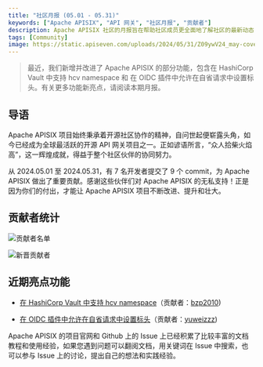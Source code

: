 ```yaml
---
title: "社区月报 (05.01 - 05.31)"
keywords: ["Apache APISIX", "API 网关", "社区月报", "贡献者"]
description: Apache APISIX 社区的月报旨在帮助社区成员更全面地了解社区的最新动态，方便大家参与到 Apache APISIX 社区中来。
tags: [Community]
image: https://static.apiseven.com/uploads/2024/05/31/Z09ywV24_may-cover-cn.png
---
```

> 最近，我们新增并改进了 Apache APISIX 的部分功能，包含在 HashiCorp Vault 中支持 hcv namespace 和 在 OIDC 插件中允许在自省请求中设置标头。有关更多功能新亮点，请阅读本期月报。
<!--truncate-->

## 导语

Apache APISIX 项目始终秉承着开源社区协作的精神，自问世起便崭露头角，如今已经成为全球最活跃的开源 API 网关项目之一。正如谚语所言，“众人拾柴火焰高”，这一辉煌成就，得益于整个社区伙伴的协同努力。

从 2024.05.01 至 2024.05.31，有 7 名开发者提交了 9 个 commit，为 Apache APISIX 做出了重要贡献。感谢这些伙伴们对 Apache APISIX 的无私支持！正是因为你们的付出，才能让 Apache APISIX 项目不断改进、提升和壮大。

## 贡献者统计

![贡献者名单](https://static.apiseven.com/uploads/2024/06/04/nPBI02x2_may-contributors-list.png)

![新晋贡献者](https://static.apiseven.com/uploads/2024/05/31/paTYXQAh_new-contributors-may.png)

## 近期亮点功能

- [在 HashiCorp Vault 中支持 hcv namespace](https://github.com/apache/apisix/pull/11277)（贡献者：[bzp2010](https://github.com/bzp2010))

- [在 OIDC 插件中允许在自省请求中设置标头](https://github.com/apache/apisix/pull/11090)（贡献者：[yuweizzz](https://github.com/yuweizzz))

Apache APISIX 的项目官网和 Github 上的 Issue 上已经积累了比较丰富的文档教程和使用经验，如果您遇到问题可以翻阅文档，用关键词在 Issue 中搜索，也可以参与 Issue 上的讨论，提出自己的想法和实践经验。
